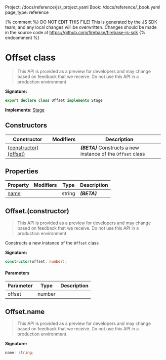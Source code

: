 Project: /docs/reference/js/_project.yaml
Book: /docs/reference/_book.yaml
page_type: reference

{% comment %}
DO NOT EDIT THIS FILE!
This is generated by the JS SDK team, and any local changes will be
overwritten. Changes should be made in the source code at
https://github.com/firebase/firebase-js-sdk
{% endcomment %}

# Offset class
> This API is provided as a preview for developers and may change based on feedback that we receive. Do not use this API in a production environment.
> 


<b>Signature:</b>

```typescript
export declare class Offset implements Stage 
```
<b>Implements:</b> [Stage](./firestore_lite.stage.md#stage_interface)

## Constructors

|  Constructor | Modifiers | Description |
|  --- | --- | --- |
|  [(constructor)(offset)](./firestore_lite.offset.md#offsetconstructor) |  | <b><i>(BETA)</i></b> Constructs a new instance of the <code>Offset</code> class |

## Properties

|  Property | Modifiers | Type | Description |
|  --- | --- | --- | --- |
|  [name](./firestore_lite.offset.md#offsetname) |  | string | <b><i>(BETA)</i></b> |

## Offset.(constructor)

> This API is provided as a preview for developers and may change based on feedback that we receive. Do not use this API in a production environment.
> 

Constructs a new instance of the `Offset` class

<b>Signature:</b>

```typescript
constructor(offset: number);
```

#### Parameters

|  Parameter | Type | Description |
|  --- | --- | --- |
|  offset | number |  |

## Offset.name

> This API is provided as a preview for developers and may change based on feedback that we receive. Do not use this API in a production environment.
> 

<b>Signature:</b>

```typescript
name: string;
```
